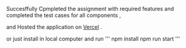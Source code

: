 Succesffully Cpmpleted the assignment with required features and completed the test cases for all components , 

and Hosted the application on [Vercel](https://fyle-internship-challenge-23-flame-gamma.vercel.app/) .

or just install in local computer and run
'''
npm install
npm run start
'''
